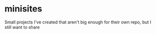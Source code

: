 # minisites
Small projects I've created that aren't big enough for their own repo, but I still want to share
